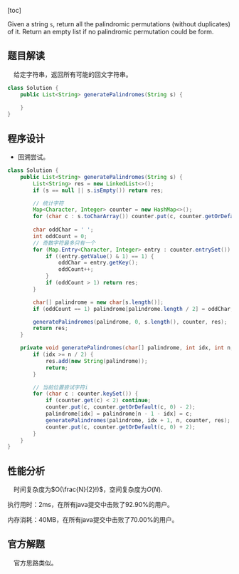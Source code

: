 [toc]

Given a string `s`, return all the palindromic permutations (without duplicates) of it. Return an empty list if no palindromic permutation could be form.



## 题目解读

&emsp;给定字符串，返回所有可能的回文字符串。

```java
class Solution {
    public List<String> generatePalindromes(String s) {
        
    }
}
```

## 程序设计

* 回溯尝试。

```java
class Solution {
    public List<String> generatePalindromes(String s) {
        List<String> res = new LinkedList<>();
        if (s == null || s.isEmpty()) return res;

        // 统计字符
        Map<Character, Integer> counter = new HashMap<>();
        for (char c : s.toCharArray()) counter.put(c, counter.getOrDefault(c, 0) + 1);
        
        char oddChar = ' ';
        int oddCount = 0;
        // 奇数字符最多只有一个
        for (Map.Entry<Character, Integer> entry : counter.entrySet()) {
            if ((entry.getValue() & 1) == 1) {
                oddChar = entry.getKey();
                oddCount++;
            }
            if (oddCount > 1) return res;
        }

        char[] palindrome = new char[s.length()];
        if (oddCount == 1) palindrome[palindrome.length / 2] = oddChar;

        generatePalindromes(palindrome, 0, s.length(), counter, res);
        return res;
    }

    private void generatePalindromes(char[] palindrome, int idx, int n, Map<Character, Integer> counter, List<String> res) {
        if (idx >= n / 2) {
            res.add(new String(palindrome));
            return;
        }

        // 当前位置尝试字符i
        for (char c : counter.keySet()) {
            if (counter.get(c) < 2) continue;
            counter.put(c, counter.getOrDefault(c, 0) - 2);
            palindrome[idx] = palindrome[n - 1 - idx] = c;
            generatePalindromes(palindrome, idx + 1, n, counter, res);
            counter.put(c, counter.getOrDefault(c, 0) + 2);
        }
    }
}
```

## 性能分析

&emsp;时间复杂度为$O(\frac{N}{2}!)$，空间复杂度为$O(N)$.

执行用时：2ms，在所有java提交中击败了92.90%的用户。

内存消耗：40MB，在所有java提交中击败了70.00%的用户。

## 官方解题

&emsp;官方思路类似。
